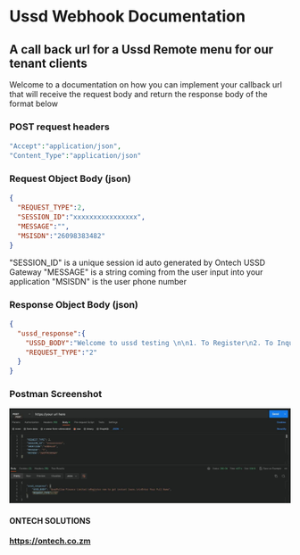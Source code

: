 # Ussd Webhook Documentation
## A call back url for a Ussd Remote menu for our tenant clients

Welcome to a documentation on how you can implement your callback url that will receive the request body and return the response body of the format below

### POST request headers

```php
"Accept":"application/json",
"Content_Type":"application/json"
```


### Request Object Body (json)
```json
{
  "REQUEST_TYPE":2,
  "SESSION_ID":"xxxxxxxxxxxxxxxx",
  "MESSAGE":"",
  "MSISDN":"26098383482"
}
```

"SESSION_ID" is a unique session id auto generated by Ontech USSD Gateway
"MESSAGE" is a string coming from the user input into your application
"MSISDN" is the user phone number


### Response Object Body (json)

```json
{
  "ussd_response":{
    "USSD_BODY":"Welcome to ussd testing \n\n1. To Register\n2. To Inquire\n3. Go Back",
    "REQUEST_TYPE":"2"
  }
}
```


### Postman Screenshot
![Test your app](postman.jpg "Postman Screenshot")

#### ONTECH SOLUTIONS
#### https://ontech.co.zm
